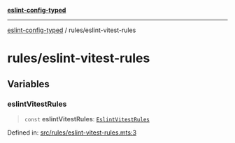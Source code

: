 [**eslint-config-typed**](../README.md)

---

[eslint-config-typed](../README.md) / rules/eslint-vitest-rules

# rules/eslint-vitest-rules

## Variables

### eslintVitestRules

> `const` **eslintVitestRules**: [`EslintVitestRules`](../types/rules/eslint-vitest-rules.md#eslintvitestrules)

Defined in: [src/rules/eslint-vitest-rules.mts:3](https://github.com/noshiro-pf/eslint-config-typed/blob/main/src/rules/eslint-vitest-rules.mts#L3)

